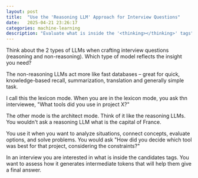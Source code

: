 ```yaml
---
layout: post 
title:  "Use the 'Reasoning LLM' Approach for Interview Questions"
date:   2025-04-21 23:26:17 
categories: machine-learning 
description: "Evaluate what is inside the '<thinking></thinking>' tags"
---
```

Think about the 2 types of LLMs when crafting interview questions (reasoning and non-reasoning). Which type of model reflects the insight you need?

The non-reasoning LLMs act more like fast databases – great for quick, knowledge-based recall, summarization, translation and generally simple task.

I call this the lexicon mode. When you are in the lexicon mode, you ask thn interviewee, "What tools did you use in project X?"

The other mode is the architect mode. Think of it like the reasoning LLMs. You wouldn't ask a reasoning LLM what is the capital of France.

You use it when you want to analyze situations, connect concepts, evaluate options, and solve problems. You would ask "How did you decide which tool was best for that project, considering the constraints?"

In an interview you are interested in what is inside the candidates <thinking></thinking> tags. You want to assess how it generates intermediate tokens that will help them give a final answer.
